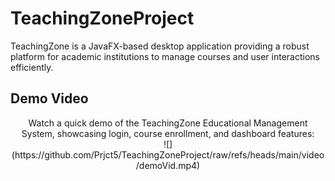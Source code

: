 # TeachingZoneProject
TeachingZone is a JavaFX-based desktop application providing a robust platform for academic institutions to manage courses and user interactions efficiently.

## Demo Video
<div align="center">
Watch a quick demo of the TeachingZone Educational Management System, showcasing login, course enrollment, and dashboard features:
<br>
![](https://github.com/Prjct5/TeachingZoneProject/raw/refs/heads/main/video/demoVid.mp4)
</div>

